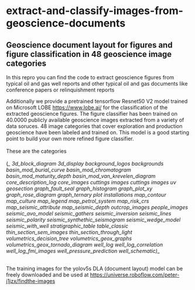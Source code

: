 # extract-and-classify-images-from-geoscience-documents
## Geoscience document layout for figures and figure classification in 48 geoscience image categories

In this repro you can find the code to extract geoscience figures from typical oil and gas well reports and other typical oil and gas documents like conference papers or relinquishment reports

Additionally we provide a pretrained tensorflow Resnet50 V2 model trained on Microsoft LOBE https://www.lobe.ai/ for the classification of the extracted geoscience figures. The figure classifier has been trained on 40.0000 publicly available geoscience images extracted from a variety of data soruces. 48 image categories that cover exploration and production geoscience have been labeled and trained on. This model is a good starting point to build your own more refined figure classifier.<br/><br/> These are the categories<br/><br/>  (*_
3d_block_diagram
3d_display
background_logos
backgrounds
basin_mod_burial_curve
basin_mod_chromatogram
basin_mod_maturity_depth
basin_mod_van_krevelen_diagram
core_description_log
core_images
cuttings images
cuttings images uv
geosection
graph_fault_seal
graph_histogram
graph_plot_xy
graph_rose_diagram
graph_ternary plot
installations
map_contour
map_culture
map_legend
map_petrol_system
map_risk_crs
map_seismic_attribute
map_seismic_depth
outcrop_images
people_images
seismic_avo_model
seismic_gathers
seismic_inversion
seismic_lines
seismic_polarity
seismic_synthethic_seismogram
seismic_wedge_model
seismic_with_well
stratigraphic_table
table_classic
thin_section_sem_images
thin_section_through_light
volumetrics_decision_tree
volumetrics_geox_graphs
volumetrics_geox_tornado_diagram
well_log
well_log_correlation
well_log_fmi_images
well_pressure_prediction
well_schematic)_*
<br/><br/>

The training images for the yolov5s DLA (document layout) model can be freely downloaded and be used at https://universe.roboflow.com/peter-j1jzx/findthe-images
